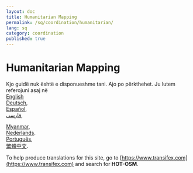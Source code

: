 ```yaml
---
layout: doc
title: Humanitarian Mapping
permalink: /sq/coordination/humanitarian/
lang: sq
category: coordination
published: true
---
```


Humanitarian Mapping
=============================  

Kjo guidë nuk është e disponueshme tani. Ajo po përkthehet. Ju lutem referojuni asaj në  
[English](/sq/coordination/humanitarian/)    <!--
[Bahasa Indonesia](/bi/coordination/humanitarian/),  
[Catalan](/ca/coordination/humanitarian/)
[Czech](/cs/coordination/humanitarian/),   -->  
[Deutsch](/de/coordination/humanitarian/),  
[Español](/es/coordination/humanitarian/),  
[فارسی](/fa/coordination/humanitarian/),  
<!--[Français](/fr/coordination/humanitarian/),  
[Hrvatski](/hr/coordination/humanitarian/),  
[日本語](/ja/coordination/humanitarian/),  -->  
[Myanmar](/my/coordination/humanitarian/),  <!--
[Norsk](/nb/coordination/humanitarian/), -->  
[Nederlands](/nl/coordination/humanitarian/).  
[Português](/pt/coordination/humanitarian/),  <!--
[Русский](/ru/coordination/humanitarian/),  
[Kiswahili](/sw/coordination/humanitarian/), 
[Shqip](/sq/coordination/humanitarian/),  
[Українська](/uk/coordination/humanitarian/), 
[简体中文](/zh/coordination/humanitarian/).-->  
[繁體中文](/zh-tw/beginner/humanitarian/).  

To help produce translations for this site, go to [https://www.transifex.com](https://www.transifex.com) and search for **HOT-OSM**.
